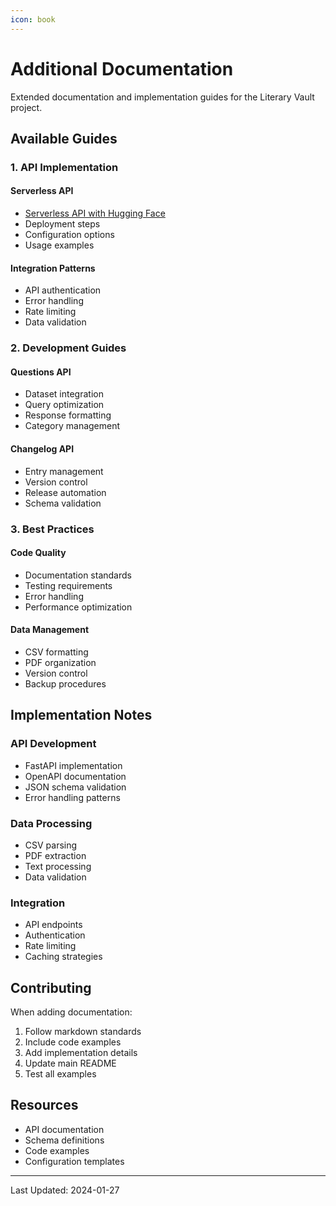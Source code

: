 ```yaml
---
icon: book
---
```


# Additional Documentation

Extended documentation and implementation guides for the Literary Vault project.

## Available Guides

### 1. API Implementation

#### Serverless API

* [Serverless API with Hugging Face](serverless-api-hf.md)
* Deployment steps
* Configuration options
* Usage examples

#### Integration Patterns

* API authentication
* Error handling
* Rate limiting
* Data validation

### 2. Development Guides

#### Questions API

* Dataset integration
* Query optimization
* Response formatting
* Category management

#### Changelog API

* Entry management
* Version control
* Release automation
* Schema validation

### 3. Best Practices

#### Code Quality

* Documentation standards
* Testing requirements
* Error handling
* Performance optimization

#### Data Management

* CSV formatting
* PDF organization
* Version control
* Backup procedures

## Implementation Notes

### API Development

* FastAPI implementation
* OpenAPI documentation
* JSON schema validation
* Error handling patterns

### Data Processing

* CSV parsing
* PDF extraction
* Text processing
* Data validation

### Integration

* API endpoints
* Authentication
* Rate limiting
* Caching strategies

## Contributing

When adding documentation:

1. Follow markdown standards
2. Include code examples
3. Add implementation details
4. Update main README
5. Test all examples

## Resources

* API documentation
* Schema definitions
* Code examples
* Configuration templates

---

Last Updated: 2024-01-27
